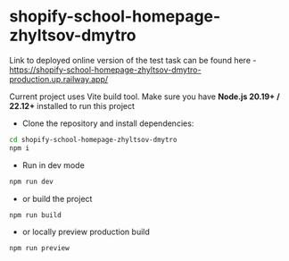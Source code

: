 # shopify-school-homepage-zhyltsov-dmytro

Link to deployed online version of the test task can be found here -  https://shopify-school-homepage-zhyltsov-dmytro-production.up.railway.app/

Current project uses Vite  build tool. Make sure you have **Node.js 20.19+ / 22.12+** installed to run this project 

- Clone the repository and install dependencies:
```sh
cd shopify-school-homepage-zhyltsov-dmytro
npm i
```
- Run in dev mode
```sh
npm run dev
```
- or build the project
```sh
npm run build
```
- or locally preview production build
```sh
npm run preview
```
